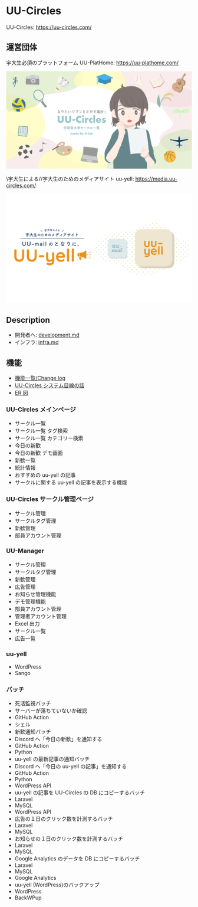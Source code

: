 # UU-Circles

UU-Circles: https://uu-circles.com/

## 運営団体

宇大生必須のプラットフォーム UU-PlatHome: https://uu-plathome.com/

<p align="center">
<img src="./docs/uu-circles.png" alt="サークル一覧" />
</p>

\\宇大生による//宇大生のためのメディアサイト uu-yell: https://media.uu-circles.com/

<p align="center">
<img src="./docs/uuyell-post.png" alt="メディアサイト" />
</p>

## Description

-   開発者へ: [development.md](./docs/development.md)
-   インフラ: [infra.md](./docs/infra.md)

## 機能

-   [機能一覧/Change log](https://ulab-uu.com/2021/04/22/uu-circles-uu-yell-change-log/)
-   [UU-Circles システム目線の話](https://ulab-uu.com/2021/08/08/uu-circles-system-report/)
-   [ER 図](./docs/MySql.png)

### UU-Circles メインページ

-   サークル一覧
-   サークル一覧 タグ検索
-   サークル一覧 カテゴリー検索
-   今日の新歓
-   今日の新歓 デモ画面
-   新歓一覧
-   統計情報
-   おすすめの uu-yell の記事
-   サークルに関する uu-yell の記事を表示する機能

### UU-Circles サークル管理ページ

-   サークル管理
-   サークルタグ管理
-   新歓管理
-   部員アカウント管理

### UU-Manager

-   サークル管理
-   サークルタグ管理
-   新歓管理
-   広告管理
-   お知らせ管理機能
-   デモ管理機能
-   部員アカウント管理
-   管理者アカウント管理
-   Excel 出力
-   サークル一覧
-   広告一覧

### uu-yell

-   WordPress
-   Sango

### バッチ

-   死活監視バッチ
-   サーバーが落ちていないか確認
-   GitHub Action
-   シェル
-   新歓通知バッチ
-   Discord へ「今日の新歓」を通知する
-   GitHub Action
-   Python
-   uu-yell の最新記事の通知バッチ
-   Discord へ「今日の uu-yell の記事」を通知する
-   GitHub Action
-   Python
-   WordPress API
-   uu-yell の記事を UU-Circles の DB にコピーするバッチ
-   Laravel
-   MySQL
-   WordPress API
-   広告の１日のクリック数を計測するバッチ
-   Laravel
-   MySQL
-   お知らせの１日のクリック数を計測するバッチ
-   Laravel
-   MySQL
-   Google Analytics のデータを DB にコピーするバッチ
-   Laravel
-   MySQL
-   Google Analytics
-   uu-yell (WordPress)のバックアップ
-   WordPress
-   BackWPup
